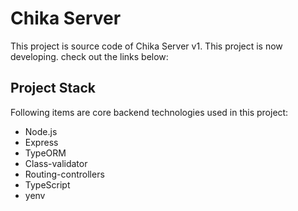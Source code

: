 # Chika Server

This project is source code of Chika Server v1. This project is now developing. check out the links below:

## Project Stack

Following items are core backend technologies used in this project:

- Node.js
- Express
- TypeORM
- Class-validator
- Routing-controllers
- TypeScript
- yenv
